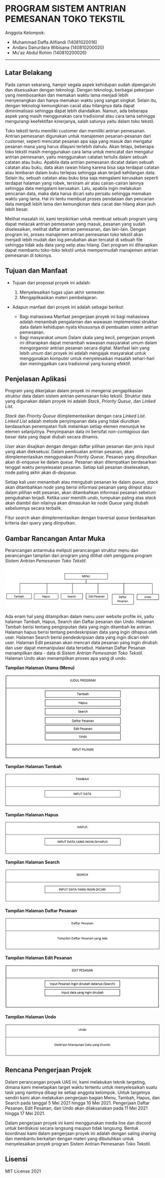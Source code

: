 # PROGRAM SISTEM ANTRIAN PEMESANAN TOKO TEKSTIL

Anggota Kelompok:
* Muhammad Daffa Alifiandi (14081020016)
* Andaru Danurdara Wibisana (140810200020)
* Mu'az Abdul Rohim (140810200026)
---
## Latar Belakang

Pada zaman sekarang, hampir segala aspek kehidupan sudah dipengaruhi dan disesuaikan dengan teknologi. Dengan teknologi, berbagai pekerjaan yang membosankan dan memakan waktu lama menjadi lebih menyenangkan dan hanya memakan waktu yang sangat singkat. Selain itu, dengan teknologi kemungkinan cacat atau hilangnya data dapat diminimalisasi sehingga dapat lebih diandalkan. Namun, ada beberapa aspek yang masih menggunakan cara tradisional atau cara lama sehingga mengurangi keefektifan kinerjanya, salah satunya yaitu dalam toko tekstil.

Toko tekstil tentu memiliki customer dan memiliki antrian pemesanan. Antrian pemesanan digunakan untuk manajemen pesanan-pesanan dari customer, seperti mencatat pesanan apa saja yang masuk dan mengatur pesanan mana yang harus dilayani terlebih dahulu. Akan tetapi, beberapa toko tekstil masih menggunakan cara lama untuk mencatat dan mengatur antrian pemesanan, yaitu menggunakan catatan tertulis dalam sebuah catatan atau buku. Apabila data antrian pemesanan dicatat dalam sebuah catatan atau buku, data akan rawan hilang karena bisa saja terdapat catatan atau lembaran dalam buku terlepas sehingga akan terjadi kehilangan data. Selain itu, sebuah catatan atau buku bisa saja mengalami kerusakan seperti terdapat halaman yang robek, tersiram air atau cairan-cairan lainnya sehingga data mengalami kerusakan. Lalu, apabila ingin melakukan pencarian data, maka data harus dicari satu persatu sehingga memakan waktu yang lama. Hal ini tentu membuat proses pendataan dan pencarian data menjadi lebih lama dan kemungkinan data cacat dan hilang akan jauh lebih besar.

Melihat masalah ini, kami terpikirkan untuk membuat sebuah program yang dapat melacak antrian pemesanan yang masuk, pesanan yang sudah diselesaikan, melihat daftar antrian pemesanan, dan lain-lain. Dengan program ini, proses manajemen antrian pemesanan toko tekstil akan menjadi lebih mudah dan log perubahan akan tercatat di sebuah file sehingga tidak ada data yang selip atau hilang. Dari program ini diharapkan dapat membantu toko-toko tekstil untuk mempermudah manajemen antrian pemesanan di tokonya.

## Tujuan dan Manfaat

* Tujuan dari proposal proyek ini adalah:
    1. Menyelesaikan tugas ujian akhir semester.
    2. Mengaplikasikan materi pembelajaran.

* Adapun manfaat dari proyek ini adalah sebagai berikut:
    - Bagi mahasiswa
        Manfaat pengerjaan proyek ini bagi mahasiswa adalah menambah pengalaman dan wawasan implementasi struktur data dalam kehidupan nyata khususnya di pembuatan sistem antrian pemesanan.
    - Bagi masyarakat umum
        Dalam skala yang kecil, pengerjaan proyek ini diharapkan dapat menambah wawasan masyarakat umum dalam mengorganisir antrian pesanan secara digital. Manfaat lain yang lebih umum dari proyek ini adalah mengajak masyarakat untuk menggunakan komputer untuk menyelesaikan masalah sehari-hari dan meninggalkan cara tradisional yang kurang efektif.

## Penjelasan Aplikasi

Program yang dikerjakan dalam proyek ini mengenai pengaplikasian struktur data dalam sistem antrian pemesanan toko tekstil. Struktur data yang digunakan dalam proyek ini adalah _Stack_, _Priority Queue_, dan _Linked List_.

_Stack_ dan _Priority Queue_ diimplementasikan dengan cara _Linked List_. _Linked List_ adalah metode penyimpanan data yang tidak diurutkan berdasarkan penempatan fisik melainkan setiap elemen menunjuk ke elemen selanjutnya. Penyimpanan data ini bersifat _non-contagious_ dan besar data yang dapat diubah secara dinamis.

_User_ akan  disajikan dengan dengan daftar pilihan pesanan dan jenis input yang akan dieksekusi. Dalam pembuatan antrian pesanan, akan diimplementasikan menggunakan _Priority Queue_. Pesanan yang diinputkan akan di-_enqueue_ ke dalam _queue_. Pesanan akan ditempatkan berdasarkan tenggat waktu penyelesaian pesanan. Setiap kali pesanan diselesaikan, node paling akhir akan di-_dequeue_.

Setiap kali _user_ menambah atau mengubah pesanan ke dalam _queue_, _stack_ akan ditambahkan _node_ yang berisi informasi pesanan yang diinput atau dalam pilihan edit pesanan, akan ditambahkan informasi pesanan sebelum pengubahan terjadi. Ketika _user_ memilih _undo_, tumpukan paling atas _stack_ akan diambil dan nilainya akan dimasukan ke node _Queue_ yang diubah sebelumnya secara terbalik.

Fitur _search_ akan diimplementasikan dengan traversal _queue_ berdasarkan kriteria dari query yang diinputkan.

## Gambar Rancangan Antar Muka
<!--
Buat rancangan antar muka selengkap mungkin sesuai fungsi aplikasinya. rancangan antar muka
diusahakan serapih dan seindah mungkin. tools yang digunakan dalam pembuatan rancangan gambar
dibebaskan sesuai kreatifitas kalian
!-->

Perancangan antarmuka meliputi perancangan struktur menu dan perancangan tampilan dari program yang dilihat oleh pengguna program _Sistem Antrian Pemesanan Toko Tekstil_.

![](/images/diagram.png)

Ada enam hal yang ditampilkan dalam menu user website profile ini, yaitu halaman Tambah, Hapus, Search dan Daftar pesanan dan Undo. Halaman Tambah berisi tentang penginputan data yang ingin ditambah ke antrian. Halaman hapus berisi tentang pendeskripsian data yang ingin dihapus oleh user. Halaman Search berisi pendeskripsian data yang ingin dicari oleh user. Halaman Edit pesanan akan mencari data pesanan yang ingin dirubah dan user dapat memanipulasi data tersebut. Halaman Daftar Pesanan menampilkan data - data di _Sistem Antrian Pemesanan Toko Tekstil_. Halaman Undo akan menampilkan proses apa yang di undo.

**Tampilan Halaman Utama (Menu)**

![](/images/menu.png)

**Tampilan Halaman Tambah**

![](/images/tambah.png)

**Tampilan Halaman Hapus**

![](/images/hapus.png)

**Tampilan Halaman Search**

![](/images/search.png)

**Tampilan Halaman Daftar Pesanan**

![](/images/daftar.png)

**Tampilan Halaman Edit Pesanan**

![](/images/edit.png)

**Tampilan Halaman Undo**

![](/images/undo.png)

## Rencana Pengerjaan Projek
<!--
Dalam kondisi pandemi seperti ini, tidak memungkinkan untuk bertemu bertatap muka. Maka dari itu
jelaskan bagaimana kalian bekerja sama, berkoordinasi, pembagian kerja.Tools apa yang kalian gunakan
untuk bekerja bersama sama cth github, google docs, google meet>ibebaskan sesuai kreatifitas kalian
!-->

Dalam perancangan proyek UAS ini, kami melakukan teknik targeting, dimana kami menetapkan target waktu tertentu untuk menyelesaikan suatu task yang nantinya dibagi ke setiap anggota kelompok. Untuk targetnya sendiri kami akan melakukan pengerjaan bagian Menu, Tambah, Hapus, dan Search pada tanggal 5 Mei 2021 hingga 10 Mei 2021. Pengerjaan Daftar Pesanan, Edit Pesanan, dan Undo akan dilaksanakan pada 11 Mei 2021  hingga 17 Mei 2021.

Dalam pengerjaan proyek ini kami menggunakan media line dan discord untuk berdiskusi secara langsung maupun tidak langsung. Bentuk koordinasi kami dalam pengerjaan proyek ini adalah dengan saling sharing dan membantu berkaitan dengan materi yang dibutuhkan untuk menyelesaikan proyek program Sistem Antrian Pemesanan Toko Tekstil.

## Lisensi

MIT License 2021
